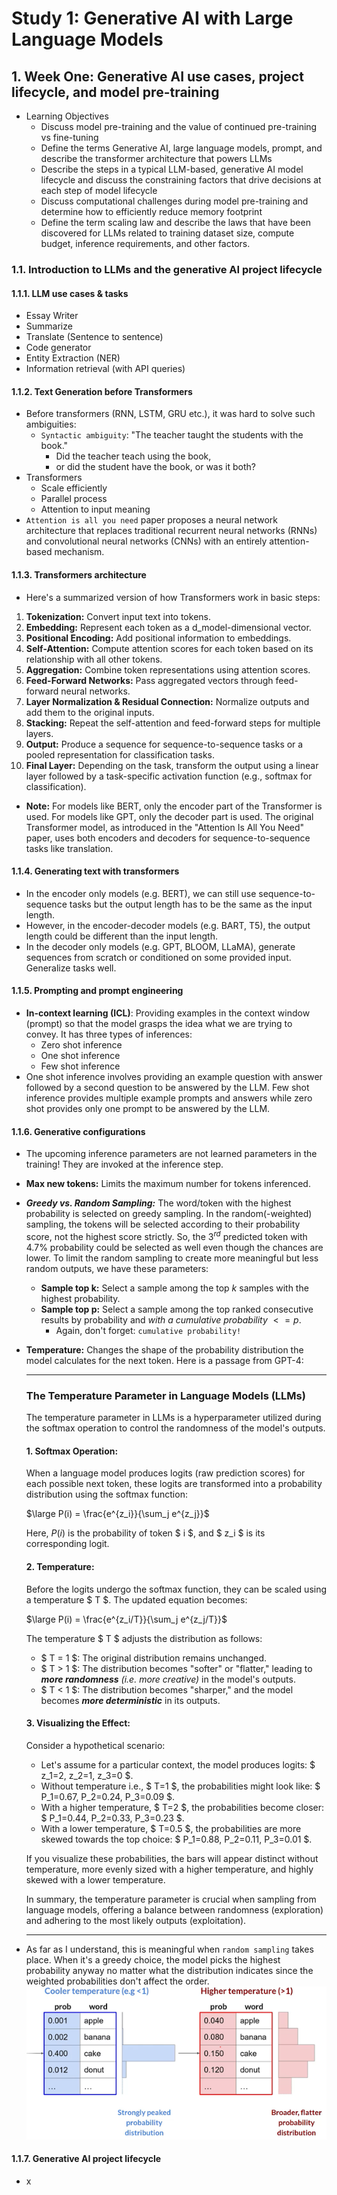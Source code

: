 # Study 1: Generative AI with Large Language Models
## 1. Week One: Generative AI use cases, project lifecycle, and model pre-training
* Learning Objectives
    * Discuss model pre-training and the value of continued pre-training vs fine-tuning
    * Define the terms Generative AI, large language models, prompt, and describe the transformer architecture that powers LLMs
    * Describe the steps in a typical LLM-based, generative AI model lifecycle and discuss the constraining factors that drive decisions at each step of model lifecycle
    * Discuss computational challenges during model pre-training and determine how to efficiently reduce memory footprint
    * Define the term scaling law and describe the laws that have been discovered for LLMs related to training dataset size, compute budget, inference requirements, and other factors.
### 1.1. Introduction to LLMs and the generative AI project lifecycle
#### 1.1.1. LLM use cases & tasks
* Essay Writer
* Summarize
* Translate (Sentence to sentence)
* Code generator
* Entity Extraction (NER)
* Information retrieval (with API queries)
#### 1.1.2. Text Generation before Transformers
* Before transformers (RNN, LSTM, GRU etc.), it was hard to solve such ambiguities:
    * ``Syntactic ambiguity``: "The teacher taught the students with the book."
        * Did the teacher teach using the book,
        * or did the student have the book, or was it both?
* Transformers
    * Scale efficiently
    * Parallel process
    * Attention to input meaning
* ``Attention is all you need`` paper proposes a neural network architecture that replaces traditional recurrent neural networks (RNNs) and convolutional neural networks (CNNs) with an entirely attention-based mechanism.
#### 1.1.3. Transformers architecture
* Here's a summarized version of how Transformers work in basic steps:
1. **Tokenization:** Convert input text into tokens.
2. **Embedding:** Represent each token as a d_model-dimensional vector.
3. **Positional Encoding:** Add positional information to embeddings.
4. **Self-Attention:** Compute attention scores for each token based on its relationship with all other tokens.
5. **Aggregation:** Combine token representations using attention scores.
6. **Feed-Forward Networks:** Pass aggregated vectors through feed-forward neural networks.
7. **Layer Normalization & Residual Connection:** Normalize outputs and add them to the original inputs.
8. **Stacking:** Repeat the self-attention and feed-forward steps for multiple layers.
9. **Output:** Produce a sequence for sequence-to-sequence tasks or a pooled representation for classification tasks.
10. **Final Layer:** Depending on the task, transform the output using a linear layer followed by a task-specific activation function (e.g., softmax for classification).
* **Note:** For models like BERT, only the encoder part of the Transformer is used. For models like GPT, only the decoder part is used. The original Transformer model, as introduced in the "Attention Is All You Need" paper, uses both encoders and decoders for sequence-to-sequence tasks like translation.
#### 1.1.4. Generating text with transformers
* In the encoder only models (e.g. BERT), we can still use sequence-to-sequence tasks but the output length has to be the same as the input length.
* However, in the encoder-decoder models (e.g. BART, T5), the output length could be different than the input length.
* In the decoder only models (e.g. GPT, BLOOM, LLaMA), generate sequences from scratch or conditioned on some provided input. Generalize tasks well.
#### 1.1.5. Prompting and prompt engineering
* **In-context learning (ICL)**: Providing examples in the context window (prompt) so that the model grasps the idea what we are trying to convey. It has three types of inferences:
    * Zero shot inference
    * One shot inference
    * Few shot inference
* One shot inference involves providing an example question with answer followed by a second question to be answered by the LLM.  Few shot inference provides multiple example prompts and answers while zero shot provides only one prompt to be answered by the LLM.
#### 1.1.6. Generative configurations
* The upcoming inference parameters are not learned parameters in the training! They are invoked at the inference step.
* **Max new tokens:** Limits the maximum number for tokens inferenced.
* ***Greedy vs. Random Sampling:*** The word/token with the highest probability is selected on greedy sampling. In the random(-weighted) sampling, the tokens will be selected according to their probability score, not the highest score strictly. So, the $3^{rd}$ predicted token with $4.7\%$ probability could be selected as well even though the chances are lower. To limit the random sampling to create more meaningful but less random outputs, we have these parameters:
    * **Sample top k:** Select a sample among the top $k$ samples with the highest probability.
    * **Sample top p:** Select a sample among the top ranked consecutive results by probability and *with a cumulative probability* $<=p$.
        * Again, don't forget: ``cumulative probability!``
* **Temperature:** Changes the shape of the probability distribution the model calculates for the next token. Here is a passage from GPT-4:
    ***
    ### The Temperature Parameter in Language Models (LLMs)
    The temperature parameter in LLMs is a hyperparameter utilized during the softmax operation to control the randomness of the model's outputs.
    #### 1. **Softmax Operation**:
    When a language model produces logits (raw prediction scores) for each possible next token, these logits are transformed into a probability distribution using the softmax function:

    $\large P(i) = \frac{e^{z_i}}{\sum_j e^{z_j}}$

    Here, $P(i)$ is the probability of token $ i $, and $ z_i $ is its corresponding logit.
    #### 2. **Temperature**:
    Before the logits undergo the softmax function, they can be scaled using a temperature $ T $. The updated equation becomes:

    $\large P(i) = \frac{e^{z_i/T}}{\sum_j e^{z_j/T}}$

    The temperature $ T $ adjusts the distribution as follows:
    - $ T = 1 $: The original distribution remains unchanged.
    - $ T > 1 $: The distribution becomes "softer" or "flatter," leading to ***more randomness*** _(i.e. more creative)_ in the model's outputs.
    - $ T < 1 $: The distribution becomes "sharper," and the model becomes ***more deterministic*** in its outputs.
    #### 3. **Visualizing the Effect**:
    Consider a hypothetical scenario:
    - Let's assume for a particular context, the model produces logits: $ z_1=2, z_2=1, z_3=0 $.
    - Without temperature i.e., $ T=1 $, the probabilities might look like: $ P_1=0.67, P_2=0.24, P_3=0.09 $.
    - With a higher temperature, $ T=2 $, the probabilities become closer: $ P_1=0.44, P_2=0.33, P_3=0.23 $.
    - With a lower temperature, $ T=0.5 $, the probabilities are more skewed towards the top choice: $ P_1=0.88, P_2=0.11, P_3=0.01 $.

    If you visualize these probabilities, the bars will appear distinct without temperature, more evenly sized with a higher temperature, and highly skewed with a lower temperature.

    In summary, the temperature parameter is crucial when sampling from language models, offering a balance between randomness (exploration) and adhering to the most likely outputs (exploitation).
    ***
* As far as I understand, this is meaningful when `random sampling` takes place. When it's a greedy choice, the model picks the highest probability anyway no matter what the distribution indicates since the weighted probabilities don't affect the order.
![temperature_config.png](assets/temperature_config.png)
#### 1.1.7. Generative AI project lifecycle
* x